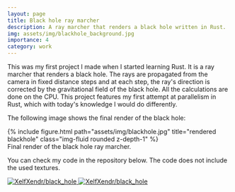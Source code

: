 ```yaml
---
layout: page
title: Black hole ray marcher
description: A ray marcher that renders a black hole written in Rust.
img: assets/img/blackhole_background.jpg
importance: 4
category: work
---
```


This was my first project I made when I started learning Rust. It is a ray marcher that renders a black hole.
The rays are propagated from the camera in fixed distance steps and at each step, the ray's direction is corrected by the gravitational field of the black hole.
All the calculations are done on the CPU. This project features my first attempt at parallelism in Rust, which with today's knowledge I would do differently.

The following image shows the final render of the black hole:

<div class="row">
    <div class="col-sm mt-12 mt-md-0">
        {% include figure.html path="assets/img/blackhole.jpg" title="rendered blackhole" class="img-fluid rounded z-depth-1" %}
    </div>
</div>
<div class="caption">
    Final render of the black hole ray marcher.
</div>

You can check my code in the repository below. The code does not include the used textures.

<div class="repo p-2 text-center">
  <a href="https://github.com/XelfXendr/black_hole">
    <img class="repo-img-light w-100" alt="XelfXendr/black_hole" src="https://github-readme-stats.vercel.app/api/pin/?username=XelfXendr&repo=black_hole&theme={{ site.repo_theme_light }}&show_owner=true">
    <img class="repo-img-dark w-100" alt="XelfXendr/black_hole" src="https://github-readme-stats.vercel.app/api/pin/?username=XelfXendr&repo=black_hole&theme={{ site.repo_theme_dark }}&show_owner=true">
  </a>
</div>

